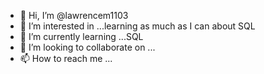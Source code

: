 - 👋 Hi, I’m @lawrencem1103
- 👀 I’m interested in ...learning as much as I can about SQL
- 🌱 I’m currently learning ...SQL
- 💞️ I’m looking to collaborate on ...
- 📫 How to reach me ...

<!---
lawrencem1103/lawrencem1103 is a ✨ special ✨ repository because its `README.md` (this file) appears on your GitHub profile.
You can click the Preview link to take a look at your changes.
--->
